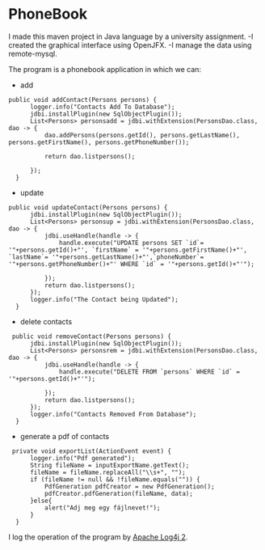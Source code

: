 # PhoneBook

I made this maven project in Java language by a university assignment.
  -I created the graphical interface using OpenJFX.
  -I manage the data using remote-mysql.
  
The program is a phonebook application in which we can:
  - add 
  ```
  public void addContact(Persons persons) {
        logger.info("Contacts Add To Database");
        jdbi.installPlugin(new SqlObjectPlugin());
        List<Persons> personsadd = jdbi.withExtension(PersonsDao.class, dao -> {
            dao.addPersons(persons.getId(), persons.getLastName(), persons.getFirstName(), persons.getPhoneNumber());

            return dao.listpersons();

        });
    }
  ```
  - update
  ```
  public void updateContact(Persons persons) {
        jdbi.installPlugin(new SqlObjectPlugin());
        List<Persons> personsup = jdbi.withExtension(PersonsDao.class, dao -> {
            jdbi.useHandle(handle -> {
                handle.execute("UPDATE persons SET `id`= '"+persons.getId()+"', `firstName` = '"+persons.getFirstName()+"', `lastName`= '"+persons.getLastName()+"',`phoneNumber`= '"+persons.getPhoneNumber()+"' WHERE `id` = '"+persons.getId()+"'");

            });
            return dao.listpersons();
        });
        logger.info("The Contact being Updated");
    }
  ```
  - delete contacts
  ```
   public void removeContact(Persons persons) {
        jdbi.installPlugin(new SqlObjectPlugin());
        List<Persons> personsrem = jdbi.withExtension(PersonsDao.class, dao -> {
            jdbi.useHandle(handle -> {
                handle.execute("DELETE FROM `persons` WHERE `id` = '"+persons.getId()+"'");

            });
            return dao.listpersons();
        });
        logger.info("Contacts Removed From Database");
    }
  ```
  - generate a pdf of contacts
  ```
   private void exportList(ActionEvent event) {
        logger.info("Pdf generated");
        String fileName = inputExportName.getText();
        fileName = fileName.replaceAll("\\s+", "");
        if (fileName != null && !fileName.equals("")) {
            PdfGeneration pdfCreator = new PdfGeneration();
            pdfCreator.pdfGeneration(fileName, data);
        }else{
            alert("Adj meg egy fájlnevet!");
        }
    }
  ```
  I log the operation of the program by [Apache Log4j 2](https://logging.apache.org/log4j/2.x/).
  
  
  
  
  
  
  
  
  
  
  
  
  
  
  
  
  
  
  
  
  
